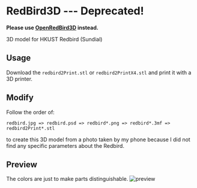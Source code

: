 # RedBird3D --- Deprecated!
**Please use [OpenRedBird3D](https://github.com/HKFoggyU/OpenRedBird3D) instead.**

3D model for HKUST Redbird (Sundial)

## Usage

Download the `` redbird2Print.stl `` or `` redbird2PrintX4.stl `` and print it with a 3D printer.

## Modify

Follow the order of:
```
redbird.jpg => redbird.psd => redbird*.png => redbird*.3mf => redbird2Print*.stl
```
to create this 3D model from a photo taken by my phone because I did not find any specific parameters about the Redbird.

## Preview

The colors are just to make parts distinguishable.
![preview](redbird3dPreview.png)

